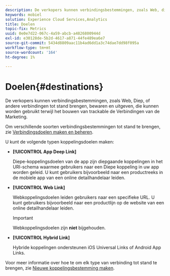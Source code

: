 ```yaml
---
description: De verkopers kunnen verbindingsbestemmingen, zoals Web, diep, of andere verbindingen tot stand brengen, bewaren en uitgeven, die kunnen worden gebruikt terwijl het bouwen van trackable de Verbindingen van de Marketing.
keywords: mobiel
solution: Experience Cloud Services,Analytics
title: Doelen
topic-fix: Metrics
uuid: 0e0e7d22-067c-4a59-abcb-a4826800944d
exl-id: e30128de-5b2d-4617-a871-44fe489ea6e7
source-git-commit: 5434d8809aac11b4ad6dd1a3c74dae7dd98f095a
workflow-type: tm+mt
source-wordcount: '164'
ht-degree: 1%

---
```


# Doelen{#destinations}

De verkopers kunnen verbindingsbestemmingen, zoals Web, Diep, of andere verbindingen tot stand brengen, bewaren en uitgeven, die kunnen worden gebruikt terwijl het bouwen van trackable de Verbindingen van de Marketing.

Om verschillende soorten verbindingsbestemmingen tot stand te brengen, zie [Verbindingsdoelen maken en beheren](/help/using/acquisition-main/c-manage-link-destinations/c-manage-link-destinations.md).

U kunt de volgende typen koppelingsdoelen maken:

* **[!UICONTROL App Deep Link]**

   Diepe-koppelingsdoelen van de app zijn diepgaande koppelingen in het URI-schema waarmee gebruikers naar een Diepe koppeling in uw app worden geleid. U kunt gebruikers bijvoorbeeld naar een productreeks in de mobiele app van een online detailhandelaar leiden.

* **[!UICONTROL Web Link]**

   Webkoppelingsdoelen leiden gebruikers naar een specifieke URL. U kunt gebruikers bijvoorbeeld naar een productlijn op de website van een online detailhandelaar leiden.

   >[!IMPORTANT]
   >
   >Webkoppelingsdoelen zijn **niet** bijgehouden.

* **[!UICONTROL Hybrid Link]**

   Hybride koppelingen ondersteunen iOS Universal Links of Android App Links.

Voor meer informatie over hoe te om elk type van verbinding tot stand te brengen, zie [Nieuwe koppelingsbestemming maken](/help/using/acquisition-main/c-manage-link-destinations/t-create-new-app-deep-link-destination.md).
